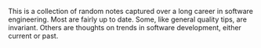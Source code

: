 This is a collection of random notes captured over a long career in software engineering.  Most are fairly up to date.  Some, like general quality tips, are invariant.  Others are thoughts on trends in software development, either current or past.


